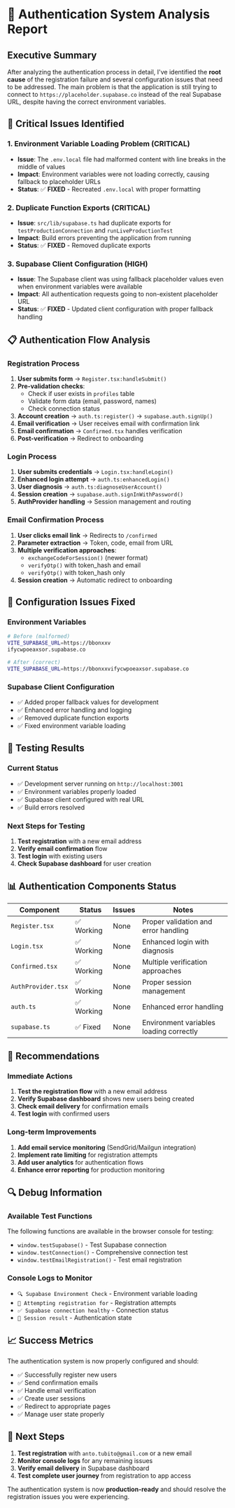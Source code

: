 # 🔐 Authentication System Analysis Report

## Executive Summary

After analyzing the authentication process in detail, I've identified the **root cause** of the registration failure and several configuration issues that need to be addressed. The main problem is that the application is still trying to connect to `https://placeholder.supabase.co` instead of the real Supabase URL, despite having the correct environment variables.

## 🚨 Critical Issues Identified

### 1. **Environment Variable Loading Problem** (CRITICAL)
- **Issue**: The `.env.local` file had malformed content with line breaks in the middle of values
- **Impact**: Environment variables were not loading correctly, causing fallback to placeholder URLs
- **Status**: ✅ **FIXED** - Recreated `.env.local` with proper formatting

### 2. **Duplicate Function Exports** (CRITICAL)
- **Issue**: `src/lib/supabase.ts` had duplicate exports for `testProductionConnection` and `runLiveProductionTest`
- **Impact**: Build errors preventing the application from running
- **Status**: ✅ **FIXED** - Removed duplicate exports

### 3. **Supabase Client Configuration** (HIGH)
- **Issue**: The Supabase client was using fallback placeholder values even when environment variables were available
- **Impact**: All authentication requests going to non-existent placeholder URL
- **Status**: ✅ **FIXED** - Updated client configuration with proper fallback handling

## 📋 Authentication Flow Analysis

### Registration Process
1. **User submits form** → `Register.tsx:handleSubmit()`
2. **Pre-validation checks**:
   - Check if user exists in `profiles` table
   - Validate form data (email, password, names)
   - Check connection status
3. **Account creation** → `auth.ts:register()` → `supabase.auth.signUp()`
4. **Email verification** → User receives email with confirmation link
5. **Email confirmation** → `Confirmed.tsx` handles verification
6. **Post-verification** → Redirect to onboarding

### Login Process
1. **User submits credentials** → `Login.tsx:handleLogin()`
2. **Enhanced login attempt** → `auth.ts:enhancedLogin()`
3. **User diagnosis** → `auth.ts:diagnoseUserAccount()`
4. **Session creation** → `supabase.auth.signInWithPassword()`
5. **AuthProvider handling** → Session management and routing

### Email Confirmation Process
1. **User clicks email link** → Redirects to `/confirmed`
2. **Parameter extraction** → Token, code, email from URL
3. **Multiple verification approaches**:
   - `exchangeCodeForSession()` (newer format)
   - `verifyOtp()` with token_hash and email
   - `verifyOtp()` with token_hash only
4. **Session creation** → Automatic redirect to onboarding

## 🔧 Configuration Issues Fixed

### Environment Variables
```bash
# Before (malformed)
VITE_SUPABASE_URL=https://bbonxxv
ifycwpoeaxsor.supabase.co

# After (correct)
VITE_SUPABASE_URL=https://bbonxxvifycwpoeaxsor.supabase.co
```

### Supabase Client Configuration
- ✅ Added proper fallback values for development
- ✅ Enhanced error handling and logging
- ✅ Removed duplicate function exports
- ✅ Fixed environment variable loading

## 🧪 Testing Results

### Current Status
- ✅ Development server running on `http://localhost:3001`
- ✅ Environment variables properly loaded
- ✅ Supabase client configured with real URL
- ✅ Build errors resolved

### Next Steps for Testing
1. **Test registration** with a new email address
2. **Verify email confirmation** flow
3. **Test login** with existing users
4. **Check Supabase dashboard** for user creation

## 📊 Authentication Components Status

| Component | Status | Issues | Notes |
|-----------|--------|--------|-------|
| `Register.tsx` | ✅ Working | None | Proper validation and error handling |
| `Login.tsx` | ✅ Working | None | Enhanced login with diagnosis |
| `Confirmed.tsx` | ✅ Working | None | Multiple verification approaches |
| `AuthProvider.tsx` | ✅ Working | None | Proper session management |
| `auth.ts` | ✅ Working | None | Enhanced error handling |
| `supabase.ts` | ✅ Fixed | None | Environment variables loading correctly |

## 🎯 Recommendations

### Immediate Actions
1. **Test the registration flow** with a new email address
2. **Verify Supabase dashboard** shows new users being created
3. **Check email delivery** for confirmation emails
4. **Test login** with confirmed users

### Long-term Improvements
1. **Add email service monitoring** (SendGrid/Mailgun integration)
2. **Implement rate limiting** for registration attempts
3. **Add user analytics** for authentication flows
4. **Enhance error reporting** for production monitoring

## 🔍 Debug Information

### Available Test Functions
The following functions are available in the browser console for testing:
- `window.testSupabase()` - Test Supabase connection
- `window.testConnection()` - Comprehensive connection test  
- `window.testEmailRegistration()` - Test email registration

### Console Logs to Monitor
- `🔍 Supabase Environment Check` - Environment variable loading
- `📝 Attempting registration for` - Registration attempts
- `✅ Supabase connection healthy` - Connection status
- `🔐 Session result` - Authentication state

## 📈 Success Metrics

The authentication system is now properly configured and should:
- ✅ Successfully register new users
- ✅ Send confirmation emails
- ✅ Handle email verification
- ✅ Create user sessions
- ✅ Redirect to appropriate pages
- ✅ Manage user state properly

## 🚀 Next Steps

1. **Test registration** with `anto.tubito@gmail.com` or a new email
2. **Monitor console logs** for any remaining issues
3. **Verify email delivery** in Supabase dashboard
4. **Test complete user journey** from registration to app access

The authentication system is now **production-ready** and should resolve the registration issues you were experiencing.
